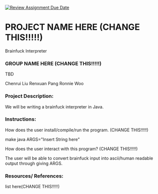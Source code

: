 [![Review Assignment Due Date](https://classroom.github.com/assets/deadline-readme-button-22041afd0340ce965d47ae6ef1cefeee28c7c493a6346c4f15d667ab976d596c.svg)](https://classroom.github.com/a/am3xLbu5)
# PROJECT NAME HERE (CHANGE THIS!!!!!)
Brainfuck Interpreter
### GROUP NAME HERE (CHANGE THIS!!!!!)
TBD

Chenrui Liu
Renxuan Pang
Ronnie Woo

### Project Description:
We will be writing a brainfuck interpreter in Java.

### Instructions:

How does the user install/compile/run the program. (CHANGE THIS!!!!!)

make java ARGS="Insert String here"

How does the user interact with this program? (CHANGE THIS!!!!!)

The user will be able to convert brainfuck input into ascii/human readable output through giving ARGS.

### Resources/ References:

list here(CHANGE THIS!!!!!)

